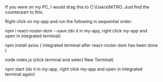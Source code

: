 If you were on my PC, I would drag this to C:\Users\NITRO. Just find the counterpart to this. 


Right click on my-app and run the following in sequential order:

npm i react-router-dom --save (do it in my-app, right click my-app and open in integrated terminal)

npm install axios ( integrated terminal after react-router-dom has been done )

node index.js (click terminal and select New Terminal)

npm start (do it in my-app, right click my-app and open in integrated terminal again)

